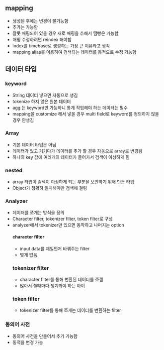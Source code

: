 ## mapping
  - 생성된 후에는 변경이 불가능함
  - 추가는 가능함
  - 잘못 매핑되어 있을 경우 새로 매핑을 추해서 땜빵은 가능함
  - 매핑 수정하려면 reindex 해야함
  - index를 timebase로 생성하는 가장 큰 이유라고 생각
  - mapping alias를 이용하여 검색되는 데이터를 동적으로 수정 가능함

## 데이터 타입
### keyword
  - String 데이터 넣으면 자동으로 생김
  - tokenize 하지 않은 원본 데이터
  - agg 는 keyword만 가능하니 통계 작업해야 하는 데이터는 필수
  - mapping을 customize 해서 넣을 경우 multi field로 keyword를 정의하지 않을 경우 안생김
### Array
  - 기본 데이터 타입은 아님
  - 데이터가 있고 거기다가 데이터를 추가 할 경우 자동으로 array로 변경됨
  - 하나의 key 값에 여러개의 데이터가 들어가서 검색이 이상하게 됨
### nested
  - array 타입이 검색이 이상하게 되는 부분을 보안하기 위해 만든 타입
  - Object가 정확히 일치해야만 검색에 걸림

### Analyzer
  - 데이터를 쪼개는 방식을 정의
  - Character filter, tokenizer filter, token filter로 구성
  - analyzer에서 tokenizer만 있으면 동작하고 나머지는 option
    #### character filter
    - input data를 제일먼저 바꿔주는 filter
    - 몇개 없음
    ### tokenizer filter
    - character filter를 통해 변환된 데이터를 쪼갬
    - 많아서 쓸때마다 챙겨봐야 하는 아이
    ### token filter
    - tokenizer filter를 통해 쪼개는 데이터를 변환하는 filter

### 동의어 사전
  - 동의어 사전을 만들어서 추가 가능함
  - 동적을 변경 가능